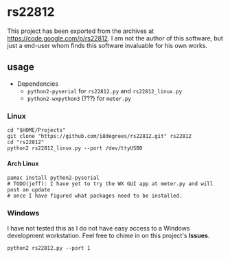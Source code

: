 # rs22812

This project has been exported from the archives at <https://code.google.com/p/rs22812>. I am not the author of this software, but just a end-user whom finds this software invaluable for his own works.

## usage

* Dependencies
  - `python2-pyserial` for `rs22812.py` and `rs22812_linux.py`
  - `python2-wxpython3` (???) for `meter.py`

### Linux

```shell
cd "$HOME/Projects"
git clone "https://github.com/i8degrees/rs22812.git" rs22812
cd "rs22812"
python2 rs22812_linux.py --port /dev/ttyUSB0
```

#### Arch Linux

```shell
pamac install python2-pyserial
# TODO(jeff): I have yet to try the WX GUI app at meter.py and will post an update
# once I have figured what packages need to be installed.
```

### Windows

I have not tested this as I do not have easy access to a Windows development workstation. Feel free to chime in on this project's **Issues**.

```shell
python2 rs22812.py --port 1
```
